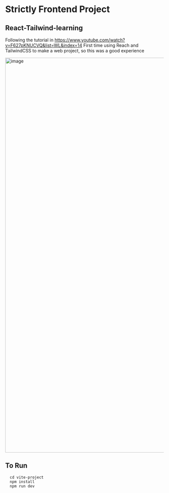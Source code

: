# Strictly Frontend Project

## React-Tailwind-learning
Following the tutorial in https://www.youtube.com/watch?v=F627pKNUCVQ&list=WL&index=14
First time using Reach and TailwindCSS to make a web project, so this was a good experience

<img width="1253" alt="image" src="https://github.com/jazheng1/React-Tailwind-learning/assets/59896127/9ff6f5b1-5d5f-4fdf-be64-6b4f32c08382">

## To Run
```
  cd vite-project
  npm install
  npm run dev
```
